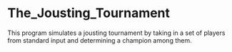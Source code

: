# The_Jousting_Tournament
This program simulates a jousting tournament by taking in a set of players from standard input and determining a champion among them.
